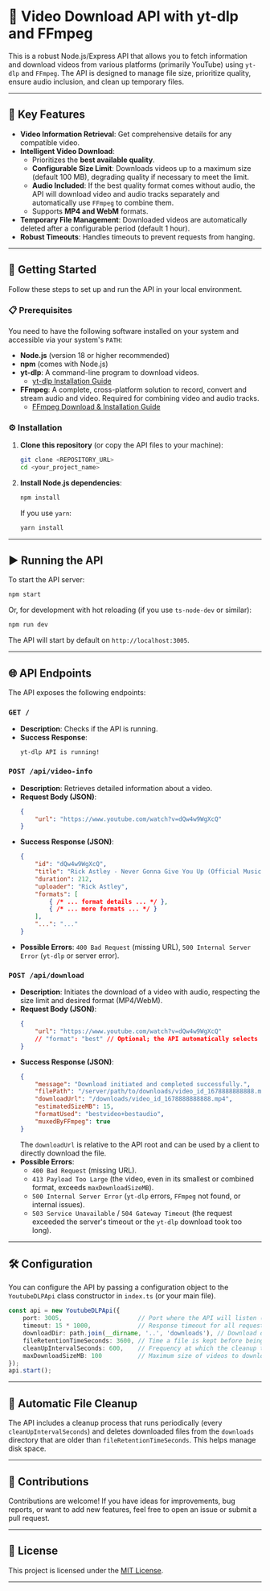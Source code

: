# 🎥 Video Download API with yt-dlp and FFmpeg

This is a robust Node.js/Express API that allows you to fetch information and download videos from various platforms (primarily YouTube) using `yt-dlp` and `FFmpeg`. The API is designed to manage file size, prioritize quality, ensure audio inclusion, and clean up temporary files.

-----

## 🌟 Key Features

  * **Video Information Retrieval**: Get comprehensive details for any compatible video.
  * **Intelligent Video Download**:
      * Prioritizes the **best available quality**.
      * **Configurable Size Limit**: Downloads videos up to a maximum size (default 100 MB), degrading quality if necessary to meet the limit.
      * **Audio Included**: If the best quality format comes without audio, the API will download video and audio tracks separately and automatically use `FFmpeg` to combine them.
      * Supports **MP4 and WebM** formats.
  * **Temporary File Management**: Downloaded videos are automatically deleted after a configurable period (default 1 hour).
  * **Robust Timeouts**: Handles timeouts to prevent requests from hanging.

-----

## 🚀 Getting Started

Follow these steps to set up and run the API in your local environment.

### 📋 Prerequisites

You need to have the following software installed on your system and accessible via your system's `PATH`:

  * **Node.js** (version 18 or higher recommended)
  * **npm** (comes with Node.js)
  * **yt-dlp**: A command-line program to download videos.
      * [yt-dlp Installation Guide](https://www.google.com/search?q=https://github.com/yt-dlp/yt-dlp%23installation)
  * **FFmpeg**: A complete, cross-platform solution to record, convert and stream audio and video. Required for combining video and audio tracks.
      * [FFmpeg Download & Installation Guide](https://ffmpeg.org/download.html)

### ⚙️ Installation

1.  **Clone this repository** (or copy the API files to your machine):
    ```bash
    git clone <REPOSITORY_URL>
    cd <your_project_name>
    ```
2.  **Install Node.js dependencies**:
    ```bash
    npm install
    ```
    If you use `yarn`:
    ```bash
    yarn install
    ```

-----

## ▶️ Running the API

To start the API server:

```bash
npm start
```

Or, for development with hot reloading (if you use `ts-node-dev` or similar):

```bash
npm run dev
```

The API will start by default on `http://localhost:3005`.

-----

## 🌐 API Endpoints

The API exposes the following endpoints:

### `GET /`

  * **Description**: Checks if the API is running.
  * **Success Response**:
    ```
    yt-dlp API is running!
    ```

### `POST /api/video-info`

  * **Description**: Retrieves detailed information about a video.
  * **Request Body (JSON)**:
    ```json
    {
        "url": "https://www.youtube.com/watch?v=dQw4w9WgXcQ"
    }
    ```
  * **Success Response (JSON)**:
    ```json
    {
        "id": "dQw4w9WgXcQ",
        "title": "Rick Astley - Never Gonna Give You Up (Official Music Video)",
        "duration": 212,
        "uploader": "Rick Astley",
        "formats": [
            { /* ... format details ... */ },
            { /* ... more formats ... */ }
        ],
        "...": "..."
    }
    ```
  * **Possible Errors**: `400 Bad Request` (missing URL), `500 Internal Server Error` (`yt-dlp` or server error).

### `POST /api/download`

  * **Description**: Initiates the download of a video with audio, respecting the size limit and desired format (MP4/WebM).
  * **Request Body (JSON)**:
    ```json
    {
        "url": "https://www.youtube.com/watch?v=dQw4w9WgXcQ"
        // "format": "best" // Optional; the API automatically selects to meet limits.
    }
    ```
  * **Success Response (JSON)**:
    ```json
    {
        "message": "Download initiated and completed successfully.",
        "filePath": "/server/path/to/downloads/video_id_1678888888888.mp4",
        "downloadUrl": "/downloads/video_id_1678888888888.mp4",
        "estimatedSizeMB": 15,
        "formatUsed": "bestvideo+bestaudio",
        "muxedByFFmpeg": true
    }
    ```
    The `downloadUrl` is relative to the API root and can be used by a client to directly download the file.
  * **Possible Errors**:
      * `400 Bad Request` (missing URL).
      * `413 Payload Too Large` (the video, even in its smallest or combined format, exceeds `maxDownloadSizeMB`).
      * `500 Internal Server Error` (`yt-dlp` errors, `FFmpeg` not found, or internal issues).
      * `503 Service Unavailable` / `504 Gateway Timeout` (the request exceeded the server's timeout or the `yt-dlp` download took too long).

-----

## 🛠️ Configuration

You can configure the API by passing a configuration object to the `YoutubeDLPApi` class constructor in `index.ts` (or your main file).

```typescript
const api = new YoutubeDLPApi({
    port: 3005,                     // Port where the API will listen (default: 3005)
    timeout: 15 * 1000,             // Response timeout for all requests in ms (default: 15000 ms = 15s)
    downloadDir: path.join(__dirname, '..', 'downloads'), // Download directory (default: `../downloads`)
    fileRetentionTimeSeconds: 3600, // Time a file is kept before being deleted in seconds (default: 3600s = 1 hour)
    cleanUpIntervalSeconds: 600,    // Frequency at which the cleanup task runs in seconds (default: 600s = 10 minutes)
    maxDownloadSizeMB: 100          // Maximum size of videos to download in MB (default: 100 MB)
});
api.start();
```

-----

## 🧹 Automatic File Cleanup

The API includes a cleanup process that runs periodically (every `cleanUpIntervalSeconds`) and deletes downloaded files from the `downloads` directory that are older than `fileRetentionTimeSeconds`. This helps manage disk space.

-----

## 🤝 Contributions

Contributions are welcome\! If you have ideas for improvements, bug reports, or want to add new features, feel free to open an issue or submit a pull request.

-----

## 📄 License

This project is licensed under the [MIT License](https://opensource.org/licenses/MIT).

-----
